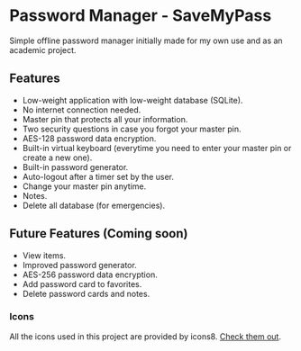 # Password Manager - SaveMyPass

Simple offline password manager initially made for my own use and as an academic project.

## Features

* Low-weight application with low-weight database (SQLite).
* No internet connection needed.
* Master pin that protects all your information.
* Two security questions in case you forgot your master pin.
* AES-128 password data encryption.
* Built-in virtual keyboard (everytime you need to enter your master pin or create a new one).
* Built-in password generator.
* Auto-logout after a timer set by the user.
* Change your master pin anytime.
* Notes.
* Delete all database (for emergencies).

## Future Features (Coming soon)

* View items.
* Improved password generator.
* AES-256 password data encryption.
* Add password card to favorites.
* Delete password cards and notes.

### Icons

All the icons used in this project are provided by icons8.
[Check them out](https://icons8.com).